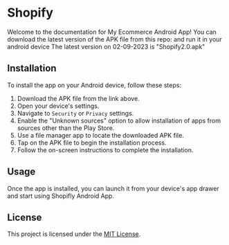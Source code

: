 
# Shopify

Welcome to the documentation for My Ecommerce Android App! You can download the latest version of the APK file from this repo:
and run it in your android device
The latest version on 02-09-2023 is "Shopify2.0.apk"

## Installation

To install the app on your Android device, follow these steps:

1. Download the APK file from the link above.
2. Open your device's settings.
3. Navigate to `Security` or `Privacy` settings.
4. Enable the "Unknown sources" option to allow installation of apps from sources other than the Play Store.
5. Use a file manager app to locate the downloaded APK file.
6. Tap on the APK file to begin the installation process.
7. Follow the on-screen instructions to complete the installation.

## Usage

Once the app is installed, you can launch it from your device's app drawer and start using Shopifly Android App.

## License

This project is licensed under the [MIT License](./LICENSE).
